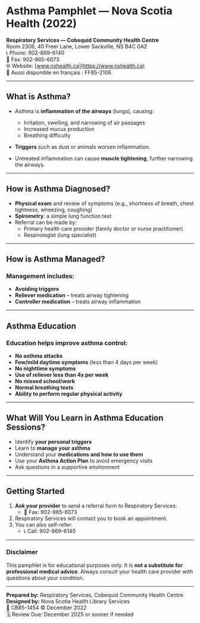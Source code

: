 # Asthma Pamphlet — Nova Scotia Health (2022)

**Respiratory Services — Cobequid Community Health Centre**  
Room 2306, 40 Freer Lane, Lower Sackville, NS B4C 0A2  
📞 Phone: 902-869-6140  
📠 Fax: 902-865-6073  
🌐 Website: [www.nshealth.ca](https://www.nshealth.ca)  
📄 Aussi disponible en français : FF85-2106

---

## What is Asthma?

- Asthma is **inflammation of the airways** (lungs), causing:
  - Irritation, swelling, and narrowing of air passages
  - Increased mucus production
  - Breathing difficulty

- **Triggers** such as dust or animals worsen inflammation.
- Untreated inflammation can cause **muscle tightening**, further narrowing the airways.

---

## How is Asthma Diagnosed?

- **Physical exam** and review of symptoms (e.g., shortness of breath, chest tightness, wheezing, coughing)
- **Spirometry**: a simple lung function test
- Referral can be made by:
  - Primary health care provider (family doctor or nurse practitioner)
  - Respirologist (lung specialist)

---

## How is Asthma Managed?

### Management includes:
- **Avoiding triggers**
- **Reliever medication** – treats airway tightening
- **Controller medication** – treats airway inflammation

---

## Asthma Education

### Education helps improve asthma control:
- **No asthma attacks**
- **Few/mild daytime symptoms** (less than 4 days per week)
- **No nighttime symptoms**
- **Use of reliever less than 4x per week**
- **No missed school/work**
- **Normal breathing tests**
- **Ability to perform regular physical activity**

---

## What Will You Learn in Asthma Education Sessions?

- Identify **your personal triggers**
- Learn to **manage your asthma**
- Understand your **medications and how to use them**
- Use your **Asthma Action Plan** to avoid emergency visits
- Ask questions in a supportive environment

---

## Getting Started

1. **Ask your provider** to send a referral form to Respiratory Services:
   - 📠 Fax: 902-865-6073
2. Respiratory Services will contact you to book an appointment.
3. You can also self-refer:
   - 📞 Call: 902-869-6140

---

### Disclaimer

This pamphlet is for educational purposes only. It is **not a substitute for professional medical advice**. Always consult your health care provider with questions about your condition.

---

**Prepared by:** Respiratory Services, Cobequid Community Health Centre  
**Designed by:** Nova Scotia Health Library Services  
📘 CB85-1454 © December 2022  
🗓️ Review Due: December 2025 or sooner if needed  

